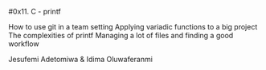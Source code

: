 #0x11. C - printf

How to use git in a team setting
Applying variadic functions to a big project
The complexities of printf
Managing a lot of files and finding a good workflow

Jesufemi Adetomiwa & Idima Oluwaferanmi
